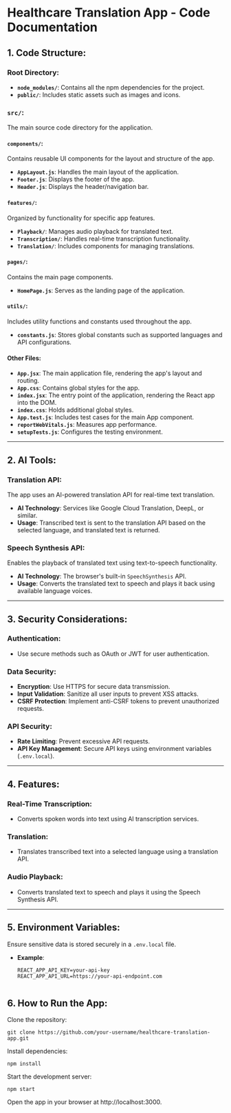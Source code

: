 # Healthcare Translation App - Code Documentation

## 1. Code Structure:

### Root Directory:
- **`node_modules/`**: Contains all the npm dependencies for the project.
- **`public/`**: Includes static assets such as images and icons.

### `src/`:
The main source code directory for the application.

#### **`components/`**:
Contains reusable UI components for the layout and structure of the app.
- **`AppLayout.js`**: Handles the main layout of the application.
- **`Footer.js`**: Displays the footer of the app.
- **`Header.js`**: Displays the header/navigation bar.

#### **`features/`**:
Organized by functionality for specific app features.
- **`Playback/`**: Manages audio playback for translated text.
- **`Transcription/`**: Handles real-time transcription functionality.
- **`Translation/`**: Includes components for managing translations.

#### **`pages/`**:
Contains the main page components.
- **`HomePage.js`**: Serves as the landing page of the application.

#### **`utils/`**:
Includes utility functions and constants used throughout the app.
- **`constants.js`**: Stores global constants such as supported languages and API configurations.

#### Other Files:
- **`App.jsx`**: The main application file, rendering the app's layout and routing.
- **`App.css`**: Contains global styles for the app.
- **`index.jsx`**: The entry point of the application, rendering the React app into the DOM.
- **`index.css`**: Holds additional global styles.
- **`App.test.js`**: Includes test cases for the main App component.
- **`reportWebVitals.js`**: Measures app performance.
- **`setupTests.js`**: Configures the testing environment.

---

## 2. AI Tools:

### **Translation API**: 
The app uses an AI-powered translation API for real-time text translation.
- **AI Technology**: Services like Google Cloud Translation, DeepL, or similar.
- **Usage**: Transcribed text is sent to the translation API based on the selected language, and translated text is returned.

### **Speech Synthesis API**:
Enables the playback of translated text using text-to-speech functionality.
- **AI Technology**: The browser's built-in `SpeechSynthesis` API.
- **Usage**: Converts the translated text to speech and plays it back using available language voices.

---

## 3. Security Considerations:

### **Authentication**:
- Use secure methods such as OAuth or JWT for user authentication.

### **Data Security**:
- **Encryption**: Use HTTPS for secure data transmission.
- **Input Validation**: Sanitize all user inputs to prevent XSS attacks.
- **CSRF Protection**: Implement anti-CSRF tokens to prevent unauthorized requests.

### **API Security**:
- **Rate Limiting**: Prevent excessive API requests.
- **API Key Management**: Secure API keys using environment variables (`.env.local`).

---

## 4. Features:

### **Real-Time Transcription**:
- Converts spoken words into text using AI transcription services.

### **Translation**:
- Translates transcribed text into a selected language using a translation API.

### **Audio Playback**:
- Converts translated text to speech and plays it using the Speech Synthesis API.

---

## 5. Environment Variables:
Ensure sensitive data is stored securely in a `.env.local` file.
- **Example**:
  ```env
  REACT_APP_API_KEY=your-api-key
  REACT_APP_API_URL=https://your-api-endpoint.com


## 6. How to Run the App:
Clone the repository:

```
git clone https://github.com/your-username/healthcare-translation-app.git
```

Install dependencies:
```
npm install
```

Start the development server:
```
npm start
```
Open the app in your browser at http://localhost:3000.